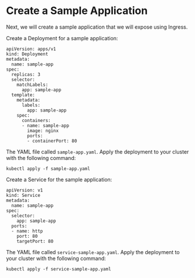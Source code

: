 # Create a Sample Application

Next, we will create a sample application that we will expose using Ingress.

Create a Deployment for a sample application:

```
apiVersion: apps/v1
kind: Deployment
metadata:
  name: sample-app
spec:
  replicas: 3
  selector:
    matchLabels:
      app: sample-app
  template:
    metadata:
      labels:
        app: sample-app
    spec:
      containers:
      - name: sample-app
        image: nginx
        ports:
        - containerPort: 80
```

The YAML file called `sample-app.yaml`. Apply the deployment to your cluster with the following command:

```
kubectl apply -f sample-app.yaml
```

Create a Service for the sample application:

```
apiVersion: v1
kind: Service
metadata:
  name: sample-app
spec:
  selector:
    app: sample-app
  ports:
  - name: http
    port: 80
    targetPort: 80
```

The YAML file called `service-sample-app.yaml`. Apply the deployment to your cluster with the following command:

```
kubectl apply -f service-sample-app.yaml
```
